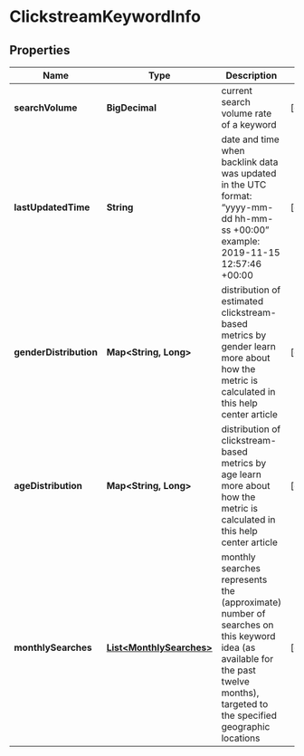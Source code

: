 

# ClickstreamKeywordInfo


## Properties

| Name | Type | Description | Notes |
|------------ | ------------- | ------------- | -------------|
|**searchVolume** | **BigDecimal** | current search volume rate of a keyword |  [optional] |
|**lastUpdatedTime** | **String** | date and time when backlink data was updated in the UTC format: “yyyy-mm-dd hh-mm-ss +00:00” example: 2019-11-15 12:57:46 +00:00 |  [optional] |
|**genderDistribution** | **Map&lt;String, Long&gt;** | distribution of estimated clickstream-based metrics by gender learn more about how the metric is calculated in this help center article |  [optional] |
|**ageDistribution** | **Map&lt;String, Long&gt;** | distribution of clickstream-based metrics by age learn more about how the metric is calculated in this help center article |  [optional] |
|**monthlySearches** | [**List&lt;MonthlySearches&gt;**](MonthlySearches.md) | monthly searches represents the (approximate) number of searches on this keyword idea (as available for the past twelve months), targeted to the specified geographic locations |  [optional] |



